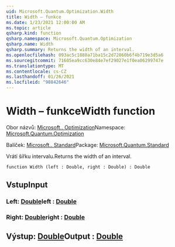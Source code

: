 ```yaml
---
uid: Microsoft.Quantum.Optimization.Width
title: Width – funkce
ms.date: 1/23/2021 12:00:00 AM
ms.topic: article
qsharp.kind: function
qsharp.namespace: Microsoft.Quantum.Optimization
qsharp.name: Width
qsharp.summary: Returns the width of an interval.
ms.openlocfilehash: 093ac5c1888a71ba15c2d72860b6f4b719e3d5a6
ms.sourcegitcommit: 71605ea9cc630e84e7ef29027e1f0ea06299747e
ms.translationtype: MT
ms.contentlocale: cs-CZ
ms.lasthandoff: 01/26/2021
ms.locfileid: "98842646"
---
```

# <a name="width-function"></a><span data-ttu-id="c8a55-102">Width – funkce</span><span class="sxs-lookup"><span data-stu-id="c8a55-102">Width function</span></span>

<span data-ttu-id="c8a55-103">Obor názvů: [Microsoft.. Optimization](xref:Microsoft.Quantum.Optimization)</span><span class="sxs-lookup"><span data-stu-id="c8a55-103">Namespace: [Microsoft.Quantum.Optimization](xref:Microsoft.Quantum.Optimization)</span></span>

<span data-ttu-id="c8a55-104">Balíček: [Microsoft.. Standard](https://nuget.org/packages/Microsoft.Quantum.Standard)</span><span class="sxs-lookup"><span data-stu-id="c8a55-104">Package: [Microsoft.Quantum.Standard](https://nuget.org/packages/Microsoft.Quantum.Standard)</span></span>


<span data-ttu-id="c8a55-105">Vrátí šířku intervalu.</span><span class="sxs-lookup"><span data-stu-id="c8a55-105">Returns the width of an interval.</span></span>

```qsharp
function Width (left : Double, right : Double) : Double
```


## <a name="input"></a><span data-ttu-id="c8a55-106">Vstup</span><span class="sxs-lookup"><span data-stu-id="c8a55-106">Input</span></span>

### <a name="left--double"></a><span data-ttu-id="c8a55-107">Left: [Double](xref:microsoft.quantum.lang-ref.double)</span><span class="sxs-lookup"><span data-stu-id="c8a55-107">left : [Double](xref:microsoft.quantum.lang-ref.double)</span></span>




### <a name="right--double"></a><span data-ttu-id="c8a55-108">Right: [Double](xref:microsoft.quantum.lang-ref.double)</span><span class="sxs-lookup"><span data-stu-id="c8a55-108">right : [Double](xref:microsoft.quantum.lang-ref.double)</span></span>





## <a name="output--double"></a><span data-ttu-id="c8a55-109">Výstup: [Double](xref:microsoft.quantum.lang-ref.double)</span><span class="sxs-lookup"><span data-stu-id="c8a55-109">Output : [Double](xref:microsoft.quantum.lang-ref.double)</span></span>

